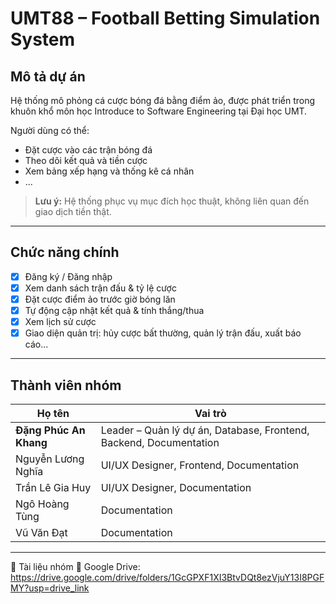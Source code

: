 # UMT88 – Football Betting Simulation System

## Mô tả dự án
Hệ thống mô phỏng cá cược bóng đá bằng điểm ảo, được phát triển trong khuôn khổ môn học Introduce to Software Engineering tại Đại học UMT.

Người dùng có thể:
- Đặt cược vào các trận bóng đá 
- Theo dõi kết quả và tiền cược
- Xem bảng xếp hạng và thống kê cá nhân
- ...

> **Lưu ý:** Hệ thống phục vụ mục đích học thuật, không liên quan đến giao dịch tiền thật.

---

## Chức năng chính
- [x] Đăng ký / Đăng nhập 
- [x] Xem danh sách trận đấu & tỷ lệ cược
- [x] Đặt cược điểm ảo trước giờ bóng lăn
- [x] Tự động cập nhật kết quả & tính thắng/thua
- [x] Xem lịch sử cược
- [x] Giao diện quản trị: hủy cược bất thường, quản lý trận đấu, xuất báo cáo...

---

## Thành viên nhóm 

| Họ tên                 | Vai trò                         |
|------------------------|----------------------------------|
| **Đặng Phúc An Khang** | Leader – Quản lý dự án, Database, Frontend, Backend, Documentation | 
| Nguyễn Lương Nghĩa     | UI/UX Designer, Frontend, Documentation |
| Trần Lê Gia Huy        | UI/UX Designer, Documentation |
| Ngô Hoàng Tùng         | Documentation |
| Vũ Văn Đạt             | Documentation |

---

📂 Tài liệu nhóm
📎 Google Drive: https://drive.google.com/drive/folders/1GcGPXF1XI3BtvDQt8ezVjuY13I8PGFMY?usp=drive_link
